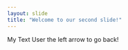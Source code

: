 ```yaml
---
layout: slide
title: "Welcome to our second slide!"
---
```

My Text
User the left arrow to go back!
